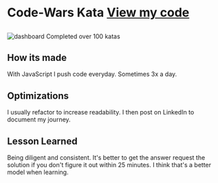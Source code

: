 # Code-Wars Kata [View my code](https://www.codewars.com/users/bluecollarcoders)

##

![dashboard](https://user-images.githubusercontent.com/67053237/171781671-c63dd205-f3e5-49ec-8a1b-49fc8f3f1ddc.png)
Completed over 100 katas

## How its made

With JavaScript I push code everyday. Sometimes 3x a day.

## Optimizations

I usually refactor to increase readability. I then post on LinkedIn to document my journey.

## Lesson Learned

Being diligent and consistent. It's better to get the answer request the solution if you don't figure it out within 25 minutes. I think that's a better model when learning.
